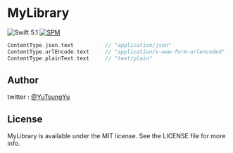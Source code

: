 # MyLibrary
![Swift 5.1](https://img.shields.io/badge/Swift-5.1-orange.svg) 
[![SPM](https://img.shields.io/badge/spm-compatible-brightgreen.svg?style=flat)](https://github.com/apple/swift-package-manager)

```swift
ContentType.json.text          // "application/json"
ContentType.urlEncode.text     // "application/x-www-form-urlencoded"
ContentType.plainText.text     // "text/plain"
```

## Author

twitter : [@YuTsungYu](https://twitter.com/YuTsungYu) 

## License

MyLibrary is available under the MIT license. See the LICENSE file for more info.
